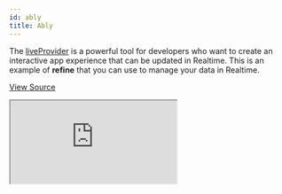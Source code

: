 ```yaml
---
id: ably
title: Ably
---
```


The [liveProvider](/docs/guides-and-concepts/real-time/) is a powerful tool for developers who want to create an interactive app experience that can be updated in Realtime. This is an example of **refine** that you can use to manage your data in Realtime.

[View Source](https://github.com/pankod/refine/tree/master/examples/ably)

<iframe src="https://codesandbox.io/embed/github/pankod/refine/tree/master/examples/ably?autoresize=1&fontsize=14&module=%2Fsrc%2FApp.tsx&theme=dark&view=preview"
    style={{width: "100%", height:"80vh", border: "0px", borderRadius: "8px", overflow:"hidden"}}
    title="refine-ably-example"
    allow="accelerometer; ambient-light-sensor; camera; encrypted-media; geolocation; gyroscope; hid; microphone; midi; payment; usb; vr; xr-spatial-tracking"
    sandbox="allow-forms allow-modals allow-popups allow-presentation allow-same-origin allow-scripts"
></iframe>
